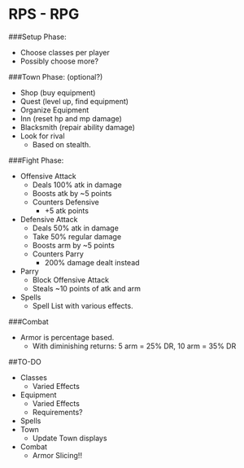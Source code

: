 RPS - RPG
======================

###Setup Phase:
  - Choose classes per player
  - Possibly choose more?

###Town Phase: (optional?)
  - Shop (buy equipment)
  - Quest (level up, find equipment)
  - Organize Equipment
  - Inn (reset hp and mp damage)
  - Blacksmith (repair ability damage)
  - Look for rival
    - Based on stealth.

###Fight Phase:
  - Offensive Attack
    - Deals 100% atk in damage
    - Boosts atk by ~5 points
    - Counters Defensive
      - +5 atk points
  - Defensive Attack
    - Deals 50% atk in damage
    - Take 50% regular damage
    - Boosts arm by ~5 points
    - Counters Parry
      - 200% damage dealt instead
  - Parry
    - Block Offensive Attack
    - Steals ~10 points of atk and arm
  - Spells
    - Spell List with various effects.

###Combat
  - Armor is percentage based.
    - With diminishing returns: 5 arm = 25% DR, 10 arm = 35% DR


##TO-DO

  - Classes
    - Varied Effects
  - Equipment
    - Varied Effects
    - Requirements?
  - Spells
  - Town
    - Update Town displays
  - Combat
    - Armor Slicing!!
